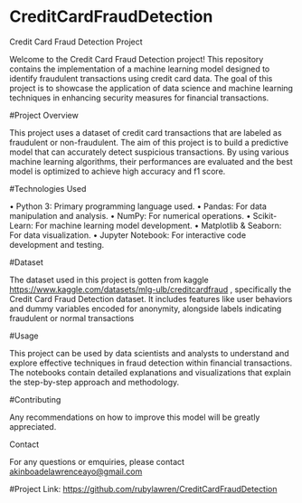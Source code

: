 # CreditCardFraudDetection
Credit Card Fraud Detection Project

Welcome to the Credit Card Fraud Detection project! This repository contains the implementation of a machine learning model designed to identify fraudulent transactions using credit card data. The goal of this project is to showcase the application of data science and machine learning techniques in enhancing security measures for financial transactions.

#Project Overview

This project uses a dataset of credit card transactions that are labeled as fraudulent or non-fraudulent. The aim of this project is to build a predictive model that can accurately detect suspicious transactions. By using various machine learning algorithms, their performances are evaluated and the best model is optimized to achieve high accuracy and f1 score.

#Technologies Used

• Python 3: Primary programming language used.
• Pandas: For data manipulation and analysis.
• NumPy: For numerical operations.
• Scikit-Learn: For machine learning model development.
• Matplotlib & Seaborn: For data visualization.
• Jupyter Notebook: For interactive code development and testing.

#Dataset

The dataset used in this project is gotten from kaggle https://www.kaggle.com/datasets/mlg-ulb/creditcardfraud , specifically the Credit Card Fraud Detection dataset. It includes features like user behaviors and dummy variables encoded for anonymity, alongside labels indicating fraudulent or normal transactions


#Usage

This project can be used by data scientists and analysts to understand and explore effective techniques in fraud detection within financial transactions. The notebooks contain detailed explanations and visualizations that explain the step-by-step approach and methodology.

#Contributing

Any recommendations on how to improve this model will be greatly appreciated.


Contact

For any questions or emquiries, please contact 
akinboadelawrenceayo@gmail.com

#Project Link: https://github.com/rubylawren/CreditCardFraudDetection
